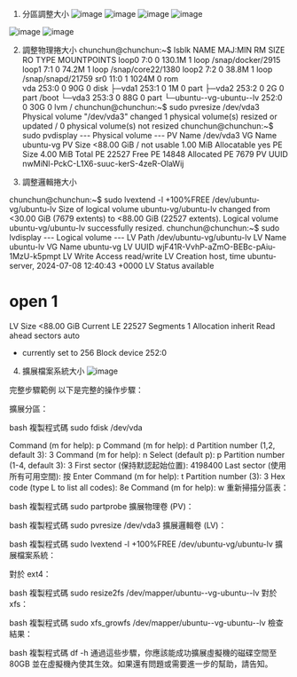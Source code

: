 1. 分區調整大小
![image](https://github.com/user-attachments/assets/2f13ebf4-c308-43fd-8af5-90afb061247d)
![image](https://github.com/user-attachments/assets/3524e32a-00d3-418a-a583-7cfc70491ec2)
![image](https://github.com/user-attachments/assets/3962b8bf-24ae-492b-bf91-fd79b7bed6c7)
![image](https://github.com/user-attachments/assets/0ca2d176-a779-4e29-87a4-726c3cfa3656)

![image](https://github.com/user-attachments/assets/4b5ed318-d404-45a4-945a-4a27ecf4a398)
![image](https://github.com/user-attachments/assets/cfd14e3d-9f7b-4ad2-a31d-bc5385e6ff1a)


2. 調整物理捲大小 
chunchun@chunchun:~$ lsblk
NAME                      MAJ:MIN RM   SIZE RO TYPE MOUNTPOINTS
loop0                       7:0    0 130.1M  1 loop /snap/docker/2915
loop1                       7:1    0  74.2M  1 loop /snap/core22/1380
loop2                       7:2    0  38.8M  1 loop /snap/snapd/21759
sr0                        11:0    1  1024M  0 rom  
vda                       253:0    0    90G  0 disk 
├─vda1                    253:1    0     1M  0 part 
├─vda2                    253:2    0     2G  0 part /boot
└─vda3                    253:3    0    88G  0 part 
  └─ubuntu--vg-ubuntu--lv 252:0    0    30G  0 lvm  /
chunchun@chunchun:~$ sudo pvresize /dev/vda3
  Physical volume "/dev/vda3" changed
  1 physical volume(s) resized or updated / 0 physical volume(s) not resized
chunchun@chunchun:~$ sudo pvdisplay
  --- Physical volume ---
  PV Name               /dev/vda3
  VG Name               ubuntu-vg
  PV Size               <88.00 GiB / not usable 1.00 MiB
  Allocatable           yes 
  PE Size               4.00 MiB
  Total PE              22527
  Free PE               14848
  Allocated PE          7679
  PV UUID               nwMiNl-PckC-L1X6-suuc-kerS-4zeR-OlaWij

3. 調整邏輯捲大小

chunchun@chunchun:~$ sudo lvextend -l +100%FREE /dev/ubuntu-vg/ubuntu-lv
  Size of logical volume ubuntu-vg/ubuntu-lv changed from <30.00 GiB (7679 extents) to <88.00 GiB (22527 extents).
  Logical volume ubuntu-vg/ubuntu-lv successfully resized.
chunchun@chunchun:~$ sudo lvdisplay
  --- Logical volume ---
  LV Path                /dev/ubuntu-vg/ubuntu-lv
  LV Name                ubuntu-lv
  VG Name                ubuntu-vg
  LV UUID                wjF41R-VvhP-aZmO-BEBc-pAiu-1MzU-k5pmpt
  LV Write Access        read/write
  LV Creation host, time ubuntu-server, 2024-07-08 12:40:43 +0000
  LV Status              available
  # open                 1
  LV Size                <88.00 GiB
  Current LE             22527
  Segments               1
  Allocation             inherit
  Read ahead sectors     auto
  - currently set to     256
  Block device           252:0

4. 擴展檔案系統大小
![image](https://github.com/user-attachments/assets/d2868ee1-b209-4d2a-80a1-c967f16f70c9)




完整步驟範例
以下是完整的操作步驟：

擴展分區：

bash
複製程式碼
sudo fdisk /dev/vda

Command (m for help): p
Command (m for help): d
Partition number (1,2, default 3): 3
Command (m for help): n
Select (default p): p
Partition number (1-4, default 3): 3
First sector (保持默認起始位置): 4198400
Last sector (使用所有可用空間): 按 Enter
Command (m for help): t
Partition number (3): 3
Hex code (type L to list all codes): 8e
Command (m for help): w
重新掃描分區表：

bash
複製程式碼
sudo partprobe
擴展物理卷 (PV)：

bash
複製程式碼
sudo pvresize /dev/vda3
擴展邏輯卷 (LV)：

bash
複製程式碼
sudo lvextend -l +100%FREE /dev/ubuntu-vg/ubuntu-lv
擴展檔案系統：

對於 ext4：

bash
複製程式碼
sudo resize2fs /dev/mapper/ubuntu--vg-ubuntu--lv
對於 xfs：

bash
複製程式碼
sudo xfs_growfs /dev/mapper/ubuntu--vg-ubuntu--lv
檢查結果：

bash
複製程式碼
df -h
通過這些步驟，你應該能成功擴展虛擬機的磁碟空間至 80GB 並在虛擬機內使其生效。如果還有問題或需要進一步的幫助，請告知。